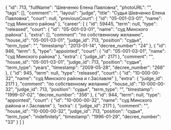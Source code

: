 {
    "id": 713,
    "fullName": "Шевченко Елена Павловна",
    "photoURL": "",
    "tags": [],
    "comment": "",
    "layout": "judge",
    "title": "Судья Шевченко Елена Павловна",
    "court": null,
    "previousCourt": {
        "id": "05-001-03-01",
        "name": "суд Минского района"
    },
    "career": [
        {
            "id": 59445,
            "term": null,
            "type": "released",
            "court": {
                "id": "05-001-03-01",
                "name": "суд Минского района"
            },
            "extra": [],
            "comment": "по собственному желанию",
            "house_id": "05-001-03-01",
            "judge_id": 713,
            "position": "судья",
            "term_type": "",
            "timestamp": "2013-01-14",
            "decree_number": "24"
        },
        {
            "id": 946,
            "term": 5,
            "type": "appointed",
            "court": {
                "id": "05-001-03-01",
                "name": "суд Минского района"
            },
            "extra": {
                "judge_id": 2171
            },
            "comment": "",
            "house_id": "05-001-03-01",
            "judge_id": 713,
            "position": "судья",
            "term_type": "years",
            "timestamp": "2009-05-28",
            "decree_number": "268"
        },
        {
            "id": 945,
            "term": null,
            "type": "released",
            "court": {
                "id": "10-000-00-32",
                "name": "суд Минского района и г.Заславля"
            },
            "extra": {
                "judge_id": 2171
            },
            "comment": "по собственному желанию",
            "house_id": "10-000-00-32",
            "judge_id": 713,
            "position": "судья",
            "term_type": "",
            "timestamp": "1999-07-02",
            "decree_number": "356"
        },
        {
            "id": 944,
            "term": null,
            "type": "appointed",
            "court": {
                "id": "10-000-00-32",
                "name": "суд Минского района и г.Заславля"
            },
            "extra": {
                "judge_id": 2171
            },
            "comment": "",
            "house_id": "10-000-00-32",
            "judge_id": 713,
            "position": "судья",
            "term_type": "indefinitely",
            "timestamp": "1996-01-29",
            "decree_number": "33"
        }
    ]
}
